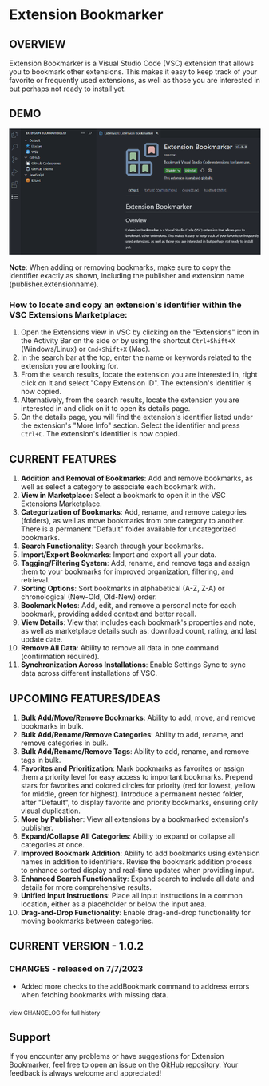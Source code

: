 Extension Bookmarker
====================

OVERVIEW
--------

Extension Bookmarker is a Visual Studio Code (VSC) extension that allows you to bookmark other extensions. This makes it easy to keep track of your favorite or frequently used extensions, as well as those you are interested in but perhaps not ready to install yet.

DEMO
----
![Demo](https://raw.githubusercontent.com/osxzxso/extension-bookmarker/main/media/extension-bookmarker-demo.gif "Demo")

**Note**: When adding or removing bookmarks, make sure to copy the identifier exactly as shown, including the publisher and extension name (publisher.extensionname).

### How to locate and copy an extension's identifier within the VSC Extensions Marketplace:

1. Open the Extensions view in VSC by clicking on the "Extensions" icon in the Activity Bar on the side or by using the shortcut `Ctrl+Shift+X` (Windows/Linux) or `Cmd+Shift+X` (Mac).
2. In the search bar at the top, enter the name or keywords related to the extension you are looking for.
3. From the search results, locate the extension you are interested in, right click on it and select "Copy Extension ID". The extension's identifier is now copied.
3. Alternatively, from the search results, locate the extension you are interested in and click on it to open its details page.
4. On the details page, you will find the extension's identifier listed under the extension's "More Info" section. Select the identifier and press `Ctrl+C`. The extension's identifier is now copied.

CURRENT FEATURES
----------------
1. **Addition and Removal of Bookmarks**: Add and remove bookmarks, as well as select a category to associate each bookmark with.
2. **View in Marketplace**: Select a bookmark to open it in the VSC Extensions Marketplace.
3. **Categorization of Bookmarks**: Add, rename, and remove categories (folders), as well as move bookmarks from one category to another. There is a permanent "Default" folder available for uncategorized bookmarks.
4. **Search Functionality**: Search through your bookmarks.
5. **Import/Export Bookmarks**: Import and export all your data.
6. **Tagging/Filtering System**: Add, rename, and remove tags and assign them to your bookmarks for improved organization, filtering, and retrieval.
7. **Sorting Options**: Sort bookmarks in alphabetical (A-Z, Z-A) or chronological (New-Old, Old-New) order.
8. **Bookmark Notes**: Add, edit, and remove a personal note for each bookmark, providing added context and better recall.
9. **View Details**: View that includes each bookmark's properties and note, as well as marketplace details such as: download count, rating, and last update date.
10. **Remove All Data**: Ability to remove all data in one command (confirmation required).
11. **Synchronization Across Installations**: Enable Settings Sync to sync data across different installations of VSC.

UPCOMING FEATURES/IDEAS
-----------------------
1. **Bulk Add/Move/Remove Bookmarks**: Ability to add, move, and remove bookmarks in bulk.
2. **Bulk Add/Rename/Remove Categories**: Ability to add, rename, and remove categories in bulk.
3. **Bulk Add/Rename/Remove Tags**: Ability to add, rename, and remove tags in bulk.
4. **Favorites and Prioritization**: Mark bookmarks as favorites or assign them a priority level for easy access to important bookmarks. Prepend stars for favorites and colored circles for priority (red for lowest, yellow for middle, green for highest). Introduce a permanent nested folder, after "Default", to display favorite and priority bookmarks, ensuring only visual duplication.
5. **More by Publisher**: View all extensions by a bookmarked extension's publisher.
6. **Expand/Collapse All Categories**: Ability to expand or collapse all categories at once.
7. **Improved Bookmark Addition**: Ability to add bookmarks using extension names in addition to identifiers. Revise the bookmark addition process to enhance sorted display and real-time updates when providing input.
8. **Enhanced Search Functionality**: Expand search to include all data and details for more comprehensive results.
9. **Unified Input Instructions**: Place all input instructions in a common location, either as a placeholder or below the input area.
10. **Drag-and-Drop Functionality**: Enable drag-and-drop functionality for moving bookmarks between categories. 

CURRENT VERSION - 1.0.2
-----------------------
### CHANGES - released on 7/7/2023
- Added more checks to the addBookmark command to address errors when fetching bookmarks with missing data.

<sub>view CHANGELOG for full history</sub>

Support
-------
If you encounter any problems or have suggestions for Extension Bookmarker, feel free to open an issue on the [GitHub repository](https://github.com/osxzxso/extension-bookmarker). Your feedback is always welcome and appreciated!
